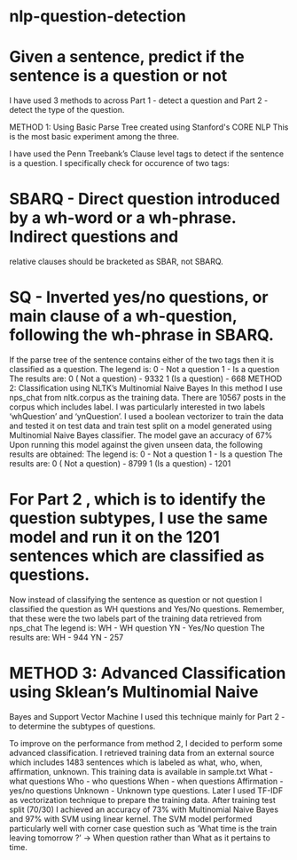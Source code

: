 # nlp-question-detection
# Given a sentence, predict if the sentence is a question or not

I have used 3 methods to across Part 1 - detect a question and Part 2 - detect the type of the
question.

METHOD 1: Using Basic Parse Tree created using Stanford's CORE NLP
This is the most basic experiment among the three.

I have used the Penn Treebank’s Clause level tags to detect if the sentence is a question.
I specifically check for occurence of two tags:

# SBARQ - Direct question introduced by a wh-word or a wh-phrase. Indirect questions and
relative clauses should be bracketed as SBAR, not SBARQ.

# SQ - Inverted yes/no questions, or main clause of a wh-question, following the wh-phrase in SBARQ.
If the parse tree of the sentence contains either of the two tags then it is classified as a
question.
The legend is:
0 - Not a question
1 - Is a question
The results are:
0 ( Not a question) - 9332
1 (Is a question) - 668
METHOD 2: Classification using NLTK’s Multinomial Naive Bayes
In this method I use nps_chat from nltk.corpus as the training data.
There are 10567 posts in the corpus which includes label. I was particularly interested in two labels
‘whQuestion’ and ‘ynQuestion’.
I used a boolean vectorizer to train the data and tested it on test data and train test split on a model
generated using Multinomial Naive Bayes classifier.
The model gave an accuracy of 67%
Upon running this model against the given unseen data, the following results are obtained:
The legend is:
0 - Not a question
1 - Is a question
The results are:
0 ( Not a question) - 8799
1 (Is a question) - 1201

# For Part 2 , which is to identify the question subtypes, I use the same model and run it on the 1201 sentences which are classified as questions.
Now instead of classifying the sentence as question or not question I classified the question as WH
questions and Yes/No questions.
Remember, that these were the two labels part of the training data retrieved from nps_chat
The legend is:
WH - WH question
YN - Yes/No question
The results are:
WH - 944
YN - 257

# METHOD 3: Advanced Classification using Sklean’s Multinomial Naive
Bayes and Support Vector Machine
I used this technique mainly for Part 2 - to determine the subtypes of questions.

To improve on the performance from method 2, I decided to perform some advanced
classification.
I retrieved training data from an external source which includes 1483 sentences which is labeled
as what, who, when, affirmation, unknown.
This training data is available in sample.txt
What - what questions
Who - who questions
When - when questions
Affirmation - yes/no questions
Unknown - Unknown type questions.
Later I used TF-IDF as vectorization technique to prepare the training data.
After training test split (70/30) I achieved an accuracy of 73% with Multinomial Naive Bayes and
97% with SVM using linear kernel.
The SVM model performed particularly well with corner case question such as ‘What time is the
train leaving tomorrow ?’ -> When question rather than What as it pertains to time.
